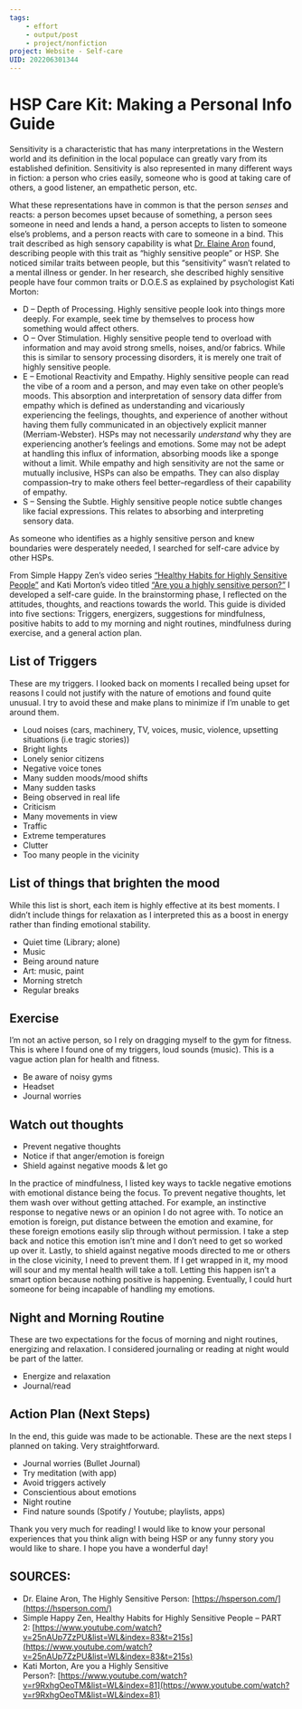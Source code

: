 ```yaml
---
tags: 
	- effort
	- output/post
	- project/nonfiction
project: Website - Self-care
UID: 202206301344
---
```


# HSP Care Kit: Making a Personal Info Guide

Sensitivity is a characteristic that has many interpretations in the Western world and its definition in the local populace can greatly vary from its established definition. Sensitivity is also represented in many different ways in fiction: a person who cries easily, someone who is good at taking care of others, a good listener, an empathetic person, etc. 

What these representations have in common is that the person _senses_ and reacts: a person becomes upset because of something, a person sees someone in need and lends a hand, a person accepts to listen to someone else’s problems, and a person reacts with care to someone in a bind. This trait described as high sensory capability is what [Dr. Elaine Aron](https://hsperson.com/about-dr-elaine-aron/) found, describing people with this trait as “highly sensitive people” or HSP. She noticed similar traits between people, but this “sensitivity” wasn’t related to a mental illness or gender. In her research, she described highly sensitive people have four common traits or D.O.E.S as explained by psychologist Kati Morton:

- D – Depth of Processing. Highly sensitive people look into things more deeply. For example, seek time by themselves to process how something would affect others.
- O – Over Stimulation. Highly sensitive people tend to overload with information and may avoid strong smells, noises, and/or fabrics. While this is similar to sensory processing disorders, it is merely one trait of highly sensitive people.
- E – Emotional Reactivity and Empathy. Highly sensitive people can read the vibe of a room and a person, and may even take on other people’s moods. This absorption and interpretation of sensory data differ from empathy which is defined as understanding and vicariously experiencing the feelings, thoughts, and experience of another without having them fully communicated in an objectively explicit manner (Merriam-Webster). HSPs may not necessarily _understand_ why they are experiencing another’s feelings and emotions. Some may not be adept at handling this influx of information, absorbing moods like a sponge without a limit. While empathy and high sensitivity are not the same or mutually inclusive, HSPs can also be empaths. They can also display compassion–try to make others feel better–regardless of their capability of empathy.
- S – Sensing the Subtle. Highly sensitive people notice subtle changes like facial expressions. This relates to absorbing and interpreting sensory data.

As someone who identifies as a highly sensitive person and knew boundaries were desperately needed, I searched for self-care advice by other HSPs. 

From Simple Happy Zen’s video series [“Healthy Habits for Highly Sensitive People”](https://www.youtube.com/watch?v=bZktBKp8ATQ&list=PLpDAC25h6PC8v5bhadp2pKQrK_0e4sd55) and Kati Morton’s video titled [“Are you a highly sensitive person?”](https://www.youtube.com/watch?v=r9RxhgOeoTM&list=WL&index=81) I developed a self-care guide. In the brainstorming phase, I reflected on the attitudes, thoughts, and reactions towards the world. This guide is divided into five sections: Triggers, energizers, suggestions for mindfulness, positive habits to add to my morning and night routines, mindfulness during exercise, and a general action plan.

## List of Triggers

These are my triggers. I looked back on moments I recalled being upset for reasons I could not justify with the nature of emotions and found quite unusual. I try to avoid these and make plans to minimize if I’m unable to get around them.

- Loud noises (cars, machinery, TV, voices, music, violence, upsetting situations (i.e tragic stories))
- Bright lights
- Lonely senior citizens
- Negative voice tones
- Many sudden moods/mood shifts
- Many sudden tasks
- Being observed in real life
- Criticism
- Many movements in view
- Traffic
- Extreme temperatures
- Clutter
- Too many people in the vicinity

## List of things that brighten the mood

While this list is short, each item is highly effective at its best moments. I didn’t include things for relaxation as I interpreted this as a boost in energy rather than finding emotional stability.

- Quiet time (Library; alone)
- Music
- Being around nature
- Art: music, paint
- Morning stretch
- Regular breaks

## Exercise

I’m not an active person, so I rely on dragging myself to the gym for fitness. This is where I found one of my triggers, loud sounds (music). This is a vague action plan for health and fitness.

- Be aware of noisy gyms
- Headset
- Journal worries

## Watch out thoughts

- Prevent negative thoughts
- Notice if that anger/emotion is foreign
- Shield against negative moods & let go

In the practice of mindfulness, I listed key ways to tackle negative emotions with emotional distance being the focus. To prevent negative thoughts, let them wash over without getting attached. For example, an instinctive response to negative news or an opinion I do not agree with. To notice an emotion is foreign, put distance between the emotion and examine, for these foreign emotions easily slip through without permission. I take a step back and notice this emotion isn’t mine and I don’t need to get so worked up over it. Lastly, to shield against negative moods directed to me or others in the close vicinity, I need to prevent them. If I get wrapped in it, my mood will sour and my mental health will take a toll. Letting this happen isn’t a smart option because nothing positive is happening. Eventually, I could hurt someone for being incapable of handling my emotions.

## Night and Morning Routine

These are two expectations for the focus of morning and night routines, energizing and relaxation. I considered journaling or reading at night would be part of the latter.

- Energize and relaxation
- Journal/read

## Action Plan (Next Steps)

In the end, this guide was made to be actionable. These are the next steps I planned on taking. Very straightforward.

- Journal worries (Bullet Journal)
- Try meditation (with app)
- Avoid triggers actively
- Conscientious about emotions
- Night routine
- Find nature sounds (Spotify / Youtube; playlists, apps)

Thank you very much for reading! I would like to know your personal experiences that you think align with being HSP or any funny story you would like to share. I hope you have a wonderful day!

## SOURCES:

- Dr. Elaine Aron, The Highly Sensitive Person: [https://hsperson.com/](https://hsperson.com/)
- Simple Happy Zen, Healthy Habits for Highly Sensitive People – PART 2: [https://www.youtube.com/watch?v=25nAUp7ZzPU&list=WL&index=83&t=215s](https://www.youtube.com/watch?v=25nAUp7ZzPU&list=WL&index=83&t=215s)
- Kati Morton, Are you a Highly Sensitive Person?: [https://www.youtube.com/watch?v=r9RxhgOeoTM&list=WL&index=81](https://www.youtube.com/watch?v=r9RxhgOeoTM&list=WL&index=81)
